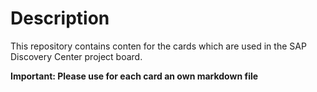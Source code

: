 # Description

This repository contains conten for the cards which are used in the SAP Discovery Center project board.

**Important: Please use for each card an own markdown file**
